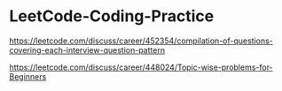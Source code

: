 # LeetCode-Coding-Practice

https://leetcode.com/discuss/career/452354/compilation-of-questions-covering-each-interview-question-pattern

https://leetcode.com/discuss/career/448024/Topic-wise-problems-for-Beginners
